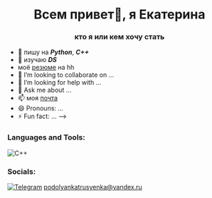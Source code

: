<h1 align="center">Всем привет👋, я Екатерина</h1>
<h3 align="center">кто я  или кем хочу стать</h3>

- 🔭 пишу на ***Python***, ***C++***
- 🌱 изучаю ***DS***
- моё [резюме](https://hh.ru/resume/502d2bd9ff097b9d350039ed1f717150755133) на hh
- 👯 I’m looking to collaborate on ...
- 🤔 I’m looking for help with ...
- 💬 Ask me about ...
- 📫 моя [почта](<podolyankatrusyenka@yandex.ru>)
- 😄 Pronouns: ...
- ⚡ Fun fact: ...
-->
### Languages and Tools:
![C++](https://img.shields.io/badge/-C++-090909?style=for-the-badge&logo=C%2b%2b&logoColor=6296CC)

### Socials:
[![Telegram](https://img.shields.io/badge/-Telegram-090909?style=for-the-badge&logo=telegram&logoColor=27A0D9)](https://t.me/PodolyanEkaterina)
<podolyankatrusyenka@yandex.ru>
